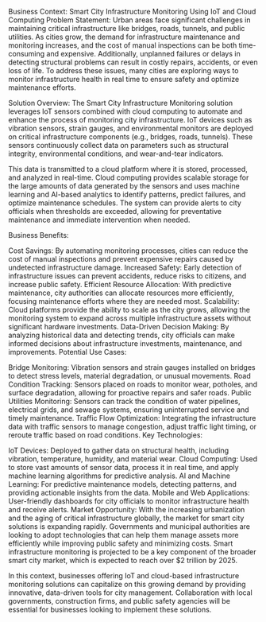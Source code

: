 Business Context: Smart City Infrastructure Monitoring Using IoT and Cloud Computing
Problem Statement: Urban areas face significant challenges in maintaining critical infrastructure like bridges, roads, tunnels, and public utilities. As cities grow, the demand for infrastructure maintenance and monitoring increases, and the cost of manual inspections can be both time-consuming and expensive. Additionally, unplanned failures or delays in detecting structural problems can result in costly repairs, accidents, or even loss of life. To address these issues, many cities are exploring ways to monitor infrastructure health in real time to ensure safety and optimize maintenance efforts.

Solution Overview: The Smart City Infrastructure Monitoring solution leverages IoT sensors combined with cloud computing to automate and enhance the process of monitoring city infrastructure. IoT devices such as vibration sensors, strain gauges, and environmental monitors are deployed on critical infrastructure components (e.g., bridges, roads, tunnels). These sensors continuously collect data on parameters such as structural integrity, environmental conditions, and wear-and-tear indicators.

This data is transmitted to a cloud platform where it is stored, processed, and analyzed in real-time. Cloud computing provides scalable storage for the large amounts of data generated by the sensors and uses machine learning and AI-based analytics to identify patterns, predict failures, and optimize maintenance schedules. The system can provide alerts to city officials when thresholds are exceeded, allowing for preventative maintenance and immediate intervention when needed.

Business Benefits:

Cost Savings: By automating monitoring processes, cities can reduce the cost of manual inspections and prevent expensive repairs caused by undetected infrastructure damage.
Increased Safety: Early detection of infrastructure issues can prevent accidents, reduce risks to citizens, and increase public safety.
Efficient Resource Allocation: With predictive maintenance, city authorities can allocate resources more efficiently, focusing maintenance efforts where they are needed most.
Scalability: Cloud platforms provide the ability to scale as the city grows, allowing the monitoring system to expand across multiple infrastructure assets without significant hardware investments.
Data-Driven Decision Making: By analyzing historical data and detecting trends, city officials can make informed decisions about infrastructure investments, maintenance, and improvements.
Potential Use Cases:

Bridge Monitoring: Vibration sensors and strain gauges installed on bridges to detect stress levels, material degradation, or unusual movements.
Road Condition Tracking: Sensors placed on roads to monitor wear, potholes, and surface degradation, allowing for proactive repairs and safer roads.
Public Utilities Monitoring: Sensors can track the condition of water pipelines, electrical grids, and sewage systems, ensuring uninterrupted service and timely maintenance.
Traffic Flow Optimization: Integrating the infrastructure data with traffic sensors to manage congestion, adjust traffic light timing, or reroute traffic based on road conditions.
Key Technologies:

IoT Devices: Deployed to gather data on structural health, including vibration, temperature, humidity, and material wear.
Cloud Computing: Used to store vast amounts of sensor data, process it in real time, and apply machine learning algorithms for predictive analysis.
AI and Machine Learning: For predictive maintenance models, detecting patterns, and providing actionable insights from the data.
Mobile and Web Applications: User-friendly dashboards for city officials to monitor infrastructure health and receive alerts.
Market Opportunity: With the increasing urbanization and the aging of critical infrastructure globally, the market for smart city solutions is expanding rapidly. Governments and municipal authorities are looking to adopt technologies that can help them manage assets more efficiently while improving public safety and minimizing costs. Smart infrastructure monitoring is projected to be a key component of the broader smart city market, which is expected to reach over $2 trillion by 2025.

In this context, businesses offering IoT and cloud-based infrastructure monitoring solutions can capitalize on this growing demand by providing innovative, data-driven tools for city management. Collaboration with local governments, construction firms, and public safety agencies will be essential for businesses looking to implement these solutions.
